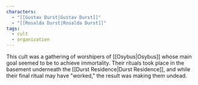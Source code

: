 ```yaml
---
characters:
  - "[[Gustav Durst|Gustav Durst]]"
  - "[[Rosalda Durst|Rosalda Durst]]"
tags:
  - cult
  - organization
---
```



This cult was a gathering of worshipers of [[Osybus|Osybus]] whose main goal seemed to be to achieve immortality. Their rituals took place in the basement underneath the  [[Durst Residence|Durst Residence]], and while their final ritual may have "worked," the result was making them undead.